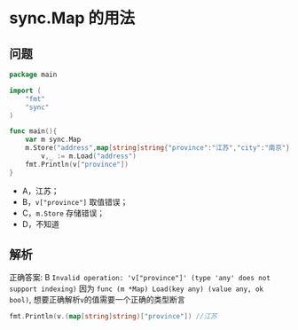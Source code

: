 # sync.Map 的用法

## 问题

```go
package main

import (
	"fmt"
	"sync"
)

func main(){
	var m sync.Map
	m.Store("address",map[string]string{"province":"江苏","city":"南京"})
        v,_ := m.Load("address")
	fmt.Println(v["province"]) 
}
```

- A，江苏；
- B，`v["province"]` 取值错误；
- C，`m.Store` 存储错误；
- D，不知道

## 解析

正确答案: B `Invalid operation: 'v["province"]' (type 'any' does not support indexing)`
因为 `func (m *Map) Load(key any) (value any, ok bool)`, 想要正确解析`v`的值需要一个正确的类型断言

```go
fmt.Println(v.(map[string]string)["province"]) //江苏
```
